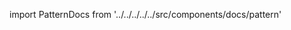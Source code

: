
import PatternDocs from '../../../../../src/components/docs/pattern'

<PatternDocs pattern='simone' />
